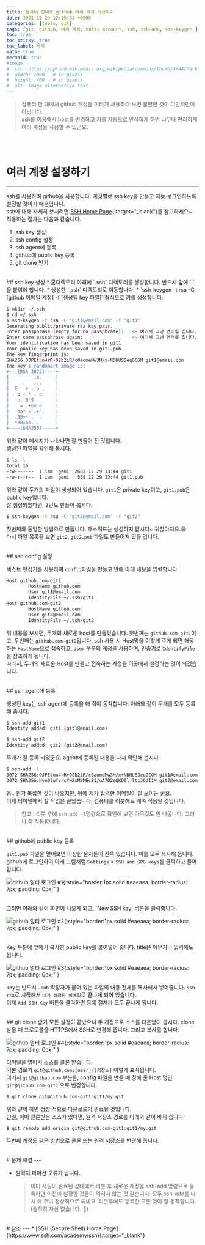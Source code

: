 ```yaml
---
title: 컴퓨터 한대로 github 여러 계정 사용하기
date: 2021-12-24 12:15:33 +0900
categories: [tools, git]
tags: [git, github, 여러 계정, multi account, ssh, ssh-add, ssh-keygen ]
toc: true
toc_sticky: true
toc_label: 목차
math: true
mermaid: true
#image:
#  src: https://upload.wikimedia.org/wikipedia/commons/thumb/4/48/Markdown-mark.svg/1200px-Markdown-mark.svg.png
#  width: 1000   # in pixels
#  height: 400   # in pixels
#  alt: image alternative text
---
```


> 컴퓨터 한 대에서 github 계정을 여러개 사용하다 보면 불편한 것이 이만저만이 아닙니다.\
> ssh를 이용해서 host를 변경하고 키를 자동으로 인식하게 하면 너무나 편리하게 여러 계정을 사용할 수 있군요.

<br>
<div class="card">
<script async src="https://pagead2.googlesyndication.com/pagead/js/adsbygoogle.js?client=ca-pub-8993100314477491"
     crossorigin="anonymous"></script>
<ins class="adsbygoogle"
     style="display:block; text-align:center;"
     data-ad-layout="in-article"
     data-ad-format="fluid"
     data-ad-client="ca-pub-8993100314477491"
     data-ad-slot="6115278830"></ins>
<script>
     (adsbygoogle = window.adsbygoogle || []).push({});
</script>
</div>
<br>

# 여러 계정 설정하기
---

ssh를 사용하여 github을 사용합니다. 계정별로 ssh key를 만들고 자동 로그인하도록 설정할 것이기 때문입니다.  
ssh에 대해 자세히 보시려면 [SSH Home Page](https://www.ssh.com/academy/ssh){:target="_blank"}를 참고하세요~
<br>
적용하는 절차는 다음과 같습니다.
1. ssh key 생성
1. ssh config 설정
1. ssh agent에 등록
1. github에 public key 등록
1. git clone 받기

<BR>
## ssh key 생성
* 홈디렉토리 아래에 `.ssh` 디렉토리를 생성합니다. 반드시 앞에 `.`을 붙여야 합니다.  
* 생성한 `.ssh` 디렉토리로 이동합니다.
* `ssh-keygen -t rsa -C [github 이메일 계정] -f [생성될 key 파일]` 형식으로 키를 생성합니다.

```bash
$ mkdir ~/.ssh
$ cd ~/.ssh
$ ssh-keygen -t rsa -C "git1@email.com" -f "git1"
Generating public/private rsa key pair.
Enter passphrase (empty for no passphrase):   <- 여기서 그냥 엔터를 칩니다. 패스워드 입력을 하지 않아도 됩니다.
Enter same passphrase again:                  <- 여기서 그냥 엔터를 칩니다. 패스워드 입력을 하지 않아도 됩니다.
Your identification has been saved in git1
Your public key has been saved in git1.pub
The key fingerprint is:
SHA256:OJPEtuo4rR+O2b2iR/c0aomeMw3M/x+NDHUSSeqGCGM git1@email.com
The key's randomart image is:
+---[RSA 3072]----+
|         .o.     |
|     .   ...     |
|  E   + . o .    |
| . o + * . o     |
|   o. B S        |
|    =..+oo o     |
|   oo* = .+ .    |
|  .BB+* .  .     |
|  *BB=oo...      |
+----[SHA256]-----+
```

위와 같이 메세지가 나타나면 잘 만들어 진 것입니다.  
생성된 파일을 확인해 봅시다.

```bash
$ ls -l
total 16
-rw-------  1 iam  geni  2602 12 29 13:44 git1
-rw-r--r--  1 iam  geni   568 12 29 13:44 git1.pub
```

위와 같이 두개의 파일이 생성되어 있습니다. `git1`은 private key이고, `git1.pub`은 public key입니다.   
잘 생성되었다면, 2번도 만들어 봅시다.

```bash
$ ssh-keygen -t rsa -C "git2@email.com" -f "git2"
```
첫번째와 동일한 방법으로 만듭니다. 패스워드는 생성하지 맙시다~ 귀찮아져요.😅   
다시 파일 목록을 보면 `git2`, `git2.pub` 파일도 만들어져 있을 겁니다.

<br>
## ssh config 설정

텍스트 편집기를 사용하여 `config`파일을 만들고 안에 아래 내용을 입력합니다.   

```bash
Host github.com-git1
        HostName github.com
        User git1@email.com
        IdentityFile ~/.ssh/git1
Host github.com-git2
        HostName github.com
        User git2@email.com
        IdentityFile ~/.ssh/git2
```

위 내용을 보시면, 두개의 새로운 host를 만들었습니다. 첫번째는 `github.com-git1`이고, 두번째는 `github.com-git2`입니다. ssh 사용 시 Host명을 이렇게 주게 되면 해당하는 `HostName`으로 접속하고, `User` 부분의 계정을 사용하며, 인증키로 `IdentifyFile`을 참조하게 됩니다.  
따라서, 두개의 새로운 Host를 만들고 접속하는 계정을 이곳에서 설정하는 것이 되겠습니다.  

<br>
## ssh agent에 등록

생성된 key는 ssh agent에 등록을 해 줘야 동작합니다. 아래와 같이 두개를 모두 등록해 줍시다.   

```bash
$ ssh-add git1
Identity added: git1 (git1@email.com)

$ ssh-add git2
Identity added: git2 (git2@email.com)

``` 

두개가 잘 등록 되었군요. agent에 등록된 내용을 다시 확인해 봅시다

```bash
$ ssh-add -l
3072 SHA256:OJPEtuo4rR+O2b2iR/c0aomeMw3M/x+NDHUSSeqGCGM git1@email.com (RSA)
3072 SHA256:Nyn0lufvrcYw2sMSMEcE1/uA7D2eQKD9ljltcJCdI1M git2@email.com (RSA)
```

음.. 뭔가 복잡한 것이 나오지만, 뒤에 제가 입력한 이메일이 잘 보이는 군요.  
이제 터미널에서 할 작업은 끝났습니다. 컴퓨터를 리붓해도 계속 적용될 것입니다.   
> 참고 : 리붓 후에 `ssh-add -l`명령으로 확인해 보면 아무것도 안 나옵니다. 그러나 잘 작동합니다.   

<br>
## github에 public key 등록

`git1.pub` 파일을 열어보면 이상한 문자들이 잔뜩 있습니다. 이를 모두 복사해 둡니다.
github에 로그인하여 아래 그림처럼 `Settings` > `SSH and GPG keys`를 클릭하고 들어갑니다.  

![github 멀티 로그인 #1](/assets/img/git-multi-user-1.jpg){:style="border:1px solid #eaeaea; border-radius: 7px; padding: 0px;" }

<br>
그러면 아래와 같이 화면이 나오게 되고, `New SSH key` 버튼을 클릭합니다.   

![github 멀티 로그인 #2](/assets/img/git-multi-user-2.jpg){:style="border:1px solid #eaeaea; border-radius: 7px; padding: 0px;" }

<br>
Key 부분에 앞에서 복사한 public key를 붙여넣어 줍니다. title은 아무거나 입력해도 됩니다.  

![github 멀티 로그인 #3](/assets/img/git-multi-user-3.jpg){:style="border:1px solid #eaeaea; border-radius: 7px; padding: 0px;" }

key는 반드시 `.pub` 확장자가 붙어 있는 파일의 내용 전체를 복사해서 넣어줍니다. `ssh-rsa`로 시작해서 `내가 설정한 이메일`로 끝나게 되어 있습니다.   
이제 `Add SSH Key` 버튼을 클릭하면 등록 절차가 모두 끝나게 됩니다.  

<br>
## git clone 받기
모든 설정이 끝났으니 두 계정으로 소스를 다운받아 봅시다.  
clone 받을 때 프로토콜을 HTTPS에서 SSH로 변경해 줍니다. 그리고 복사를 합니다.

![github 멀티 로그인 #4](/assets/img/git-multi-user-4.jpg){:style="border:1px solid #eaeaea; border-radius: 7px; padding: 0px;" }
<br>

터미널을 열어서 소스를 클론 받습니다.   
기본 경로가 `git@github.com:[user]/[저장소]` 이렇게 표시됩니다.  
여기서 `git@github.com` 부분을, config 파일을 만들 때 정해 준 Host 명인 `git@github.com-git1` 으로 변경합니다.  

```bash
$ git clone git@github.com-git1:git1/my.git
```

위와 같이 하면 정상 적으로 다운로드가 완료될 것입니다.   
만일, 이미 클론받은 소스가 있다면, 원격 저장소 경로를 아래와 같이 바꿔 줍니다.

```bash
$ git remode add origin git@github.com-git1:git1/my.git 
```  

두번째 계정도 같은 방법으로 클론 또는 원격 저장소를 변경해 줍니다.  

<BR>
# 문제 해결
---

* 원격지 퍼미션 오류가 납니다.
  > 이미 세팅이 완료된 상태에서 리붓 후 새로운 계정을 ssh-add 명령으로 등록하면 이전에 설정한 것들이 먹히지 않는 것 같습니다. 모두 ssh-add를 다시 해 주니 정상적으로 되네요. 리붓후에도 등록한 모든 것이 잘 동작합니다. (솔직히 자신 없습니다. 🤣)

<br>
# 참조
---
* [SSH (Secure Shell) Home Page](https://www.ssh.com/academy/ssh){:target="_blank"}

<br>
<div class="card">
<script async src="https://pagead2.googlesyndication.com/pagead/js/adsbygoogle.js?client=ca-pub-8993100314477491"
     crossorigin="anonymous"></script>
<!-- 디스플레이광고-수평형 -->
<ins class="adsbygoogle"
     style="display:block"
     data-ad-client="ca-pub-8993100314477491"
     data-ad-slot="9549119208"
     data-ad-format="auto"
     data-full-width-responsive="true"></ins>
<script>
     (adsbygoogle = window.adsbygoogle || []).push({});
</script>
</div>
<br>